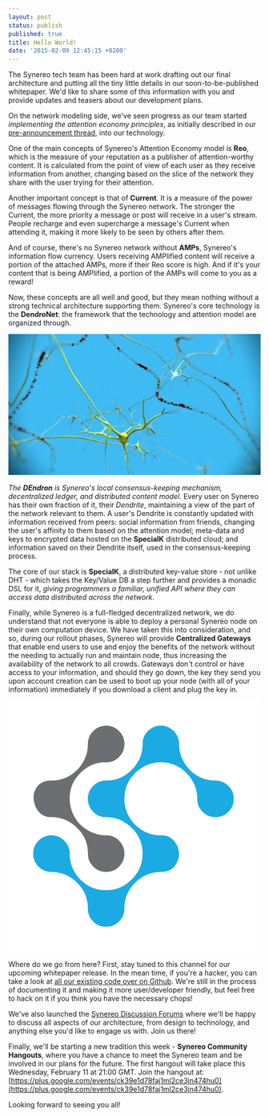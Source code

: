 ```yaml
---
layout: post
status: publish
published: true
title: Hello World!
date: '2015-02-09 12:45:15 +0200'
---
```

The Synereo tech team has been hard at work drafting out our final architecture and putting all the tiny little details in our soon-to-be-published whitepaper. We'd like to share some of this information with you and provide updates and teasers about our development plans.

On the network modeling side, we've seen progress as our team started *implementing the attention economy principles*, as initially described in our [pre-announcement thread](https://bitcointalk.org/index.php?topic=827782.0), into our technology.

One of the main concepts of Synereo's Attention Economy model is **Reo**, which is the measure of your reputation as a publisher of attention-worthy content. It is calculated from the point of view of each user as they receive information from another, changing based on the slice of the network they share with the user trying for their attention.

Another important concept is that of **Current**. It is a measure of the power of messages flowing through the Synereo network. The stronger the Current, the more priority a message or post will receive in a user's stream. People recharge and even supercharge a message's Current when attending it, making it more likely to be seen by others after them.

And of course, there's no Synereo network without **AMPs**, Synereo's information flow currency. Users receiving AMPlified content will receive a portion of the attached AMPs, more if their Reo score is high. And if it's your content that is being AMPlified, a portion of the AMPs will come to you as a reward!

Now, these concepts are all well and good, but they mean nothing without a strong technical architecture supporting them. Synereo's core technology is the **DendroNet**: the framework that the technology and attention model are organized through.

![Dendrite](/img/uploads/dendrite.jpg)

*The **DEndron** is Synereo's local consensus-keeping mechanism, decentralized ledger, and distributed content model.* Every user on Synereo has their own fraction of it, their *Dendrite*, maintaining a view of the part of the network relevant to them. A user's Dendrite is constantly updated with information received from peers: social information from friends, changing the user's affinity to them based on the attention model; meta-data and keys to encrypted data hosted on the **SpecialK** distributed cloud; and information saved on their Dendrite itself, used in the consensus-keeping process.

The core of our stack is **SpecialK**, a distributed key-value store - not unlike DHT - which takes the Key/Value DB a step further and provides a monadic DSL for it, *giving programmers a familiar, unified API where they can access data distributed across the network*.

Finally, while Synereo is a full-fledged decentralized network, we do understand that not everyone is able to deploy a personal Synereo node on their own computation device. We have taken this into consideration, and so, during our rollout phases, Synereo will provide **Centralized Gateways** that enable end users to use and enjoy the benefits of the network without the needing to actually run and maintain node, thus increasing the availability of the network to all crowds. Gateways don't control or have access to your information, and should they go down, the key they send you upon account creation can be used to boot up your node (with all of your information) immediately if you download a client and plug the key in.

![Synereo Logo](/img/uploads/squarepurelogo.png)

Where do we go from here? First, stay tuned to this channel for our upcoming whitepaper release. In the mean time, if you're a hacker, you can take a look at [all our existing code over on Github](https://github.com/synereo/). We're still in the process of documenting it and making it more user/developer friendly, but feel free to hack on it if you think you have the necessary chops!

We've also launched the [Synereo Discussion Forums](https://discuss.synereo.com/) where we'll be happy to discuss all aspects of our architecture, from design to technology, and anything else you'd like to engage us with. Join us there!

Finally, we'll be starting a new tradition this week - **Synereo Community Hangouts**, where you have a chance to meet the Synereo team and be involved in our plans for the future. The first hangout will take place this Wednesday, February 11 at 21:00 GMT. Join the hangout at: [https://plus.google.com/events/ck39e1d78faj1ml2ce3jn474hu0](https://plus.google.com/events/ck39e1d78faj1ml2ce3jn474hu0).

Looking forward to seeing you all!
